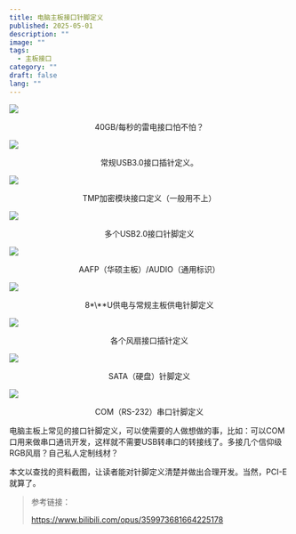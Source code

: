```yaml
---
title: 电脑主板接口针脚定义
published: 2025-05-01
description: ""
image: ""
tags:
  - 主板接口
category: ""
draft: false
lang: ""
---
```


![](../assets/接口/电脑主板接口针脚定义/电脑主板接口针脚定义-20251006214803701.avif)

<p align="center">40GB/每秒的雷电接口怕不怕？</p>

![](../assets/接口/电脑主板接口针脚定义/电脑主板接口针脚定义-20251006214803760.avif)

<p align="center">常规USB3.0接口插针定义。</p>

![](../assets/接口/电脑主板接口针脚定义/电脑主板接口针脚定义-20251006214803807.avif)

<p align="center">TMP加密模块接口定义（一般用不上）</p>

![](../assets/接口/电脑主板接口针脚定义/电脑主板接口针脚定义-20251006214803863.avif)

<p align="center">多个USB2.0接口针脚定义</p>

![](../assets/接口/电脑主板接口针脚定义/电脑主板接口针脚定义-20251006214803913.avif)

<p align="center">AAFP（华硕主板）/AUDIO（通用标识）</p>

![](../assets/接口/电脑主板接口针脚定义/电脑主板接口针脚定义-20251006214803966.avif)

<p align="center">8*\**U供电与常规主板供电针脚定义</p>

![](../assets/接口/电脑主板接口针脚定义/电脑主板接口针脚定义-20251006214804006.avif)

<p align="center">各个风扇接口插针定义</p>

![](../assets/接口/电脑主板接口针脚定义/电脑主板接口针脚定义-20251006214804104.avif)

<p align="center">SATA（硬盘）针脚定义</p>

![](../assets/接口/电脑主板接口针脚定义/电脑主板接口针脚定义-20251006214804137.avif)

<p align="center">COM（RS-232）串口针脚定义</p>

电脑主板上常见的接口针脚定义，可以使需要的人做想做的事，比如：可以COM口用来做串口通讯开发，这样就不需要USB转串口的转接线了。多接几个信仰级RGB风扇？自己私人定制线材？

本文以查找的资料截图，让读者能对针脚定义清楚并做出合理开发。当然，PCI-E就算了。

> 参考链接：
> 
>https://www.bilibili.com/opus/359973681664225178
